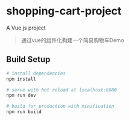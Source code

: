 # shopping-cart-project
A Vue.js project
> 通过vue的组件化构建一个简易购物车Demo

## Build Setup

``` bash
# install dependencies
npm install

# serve with hot reload at localhost:8080
npm run dev

# build for production with minification
npm run build
```


